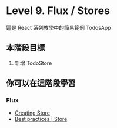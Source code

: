 # Level 9. Flux / Stores
這是 React 系列教學中的簡易範例 TodosApp


## 本階段目標
1. 新增 TodoStore


## 你可以在這階段學習
### Flux
- [Creating Store](http://facebook.github.io/flux/docs/todo-list.html#creating-stores)
- [Best practices | Store](http://facebook.github.io/flux/docs/flux-utils.html#stores)
